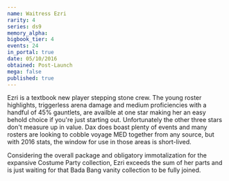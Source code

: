 ```yaml
---
name: Waitress Ezri
rarity: 4
series: ds9
memory_alpha:
bigbook_tier: 4
events: 24
in_portal: true
date: 05/10/2016
obtained: Post-Launch
mega: false
published: true
---
```


Ezri is a textbook new player stepping stone crew. The young roster highlights, triggerless arena damage and medium proficiencies with a handful of 45% gauntlets, are availble at one star making her an easy behold choice if you're just starting out. Unfortunately the other three stars don't measure up in value. Dax does boast plenty of events and many rosters are looking to cobble voyage MED together from any source, but with 2016 stats, the window for use in those areas is short-lived.

Considering the overall package and obligatory immotalization for the expansive Costume Party collection, Ezri exceeds the sum of her parts and is just waiting for that Bada Bang vanity collection to be fully joined.
